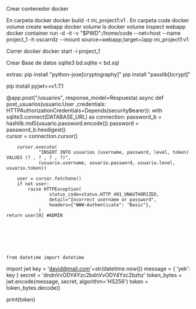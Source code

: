 Crear contenedor docker

En carpeta docker
    docker build -t mi_project1:v1 . 
En carpeta code
    docker volume create webapp
    docker volume ls
    docker volume inspect webapp
    docker container run -d -it -v "$PWD":/home/code --net=host --name project_1 -h oscarrdz --mount source=webapp,target=/app mi_project1:v1

Correr docker
    docker start -i project_1

Crear Base de datos
    sqlite3 bd.sqlite < bd.sql 






extras:
pip install "python-jose[cryptography]"
pip install "passlib[bcrypt]" 

pip install pyjwt==v1.7.1



















@app.post("/usuarios", response_model=Respuesta)
async def post_usuarios(usuario:User ,credentials: HTTPAuthorizationCredentials=Depends(securityBearer)):
    with sqlite3.connect(DATABASE_URL) as connection:
        password_b = hashlib.md5(usuario.password.encode())
        password = password_b.hexdigest()        
        cursor = connection.cursor()
            
        cursor.execute(
                "INSERT INTO usuarios (username, password, level, token) VALUES (? , ? , ? , ?)",
                (usuario.username, usuario.password, usuario.level, usuario.token))
            
        user = cursor.fetchone()
        if not user:
            raise HTTPException(
                    status_code=status.HTTP_401_UNAUTHORIZED,
                    detail="Incorrect username or password",
                    headers={"WWW-Authenticate": "Basic"},
                )
    return user[0] #ADMIN  







    from datetime import datetime
import jwt
key = 'david@mail.com'+str(datetime.now())
message = { 'yek': key }
secret = 'dndnVvODY4Yzc2bdnVvODY4Yzc2bzhz'
token_bytes = jwt.encode(message, secret, algorithm='HS256')
token = token_bytes.decode()



print(token)



